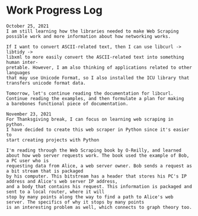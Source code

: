 # Work Progress Log

    October 25, 2021
    I am still learning how the libraries needed to make Web Scraping
    possible work and more information about how networking works.

    If I want to convert ASCII-related text, then I can use libcurl -> libtidy ->
    libxml to more easily convert the ASCII-related text into something human inter-
    pretable. However, I am also thinking of applications related to other languages
    that may use Unicode Format, so I also installed the ICU library that 
    transfers unicode format data.

    Tomorrow, let's continue reading the documentation for libcurl.
    Continue reading the examples, and then formulate a plan for making 
    a barebones functional piece of documentation.

    November 23, 2021
    For Thanksgiving break, I can focus on learning web scraping in python.
    I have decided to create this web scraper in Python since it's easier to 
    start creating projects with Python

    I'm reading through the Web Scraping book by O-Reilly, and learned
    about how web server requests work. The book used the example of Bob, a PC user who is
    requesting data from Alice, a web server owner. Bob sends a request as a bit stream that is packaged
    by his computer. This bitstream has a header that stores his PC's IP address and Alice's web server IP address,
    and a body that contains his request. This information is packaged and sent to a local router, where it will
    stop by many points along the way to find a path to Alice's web server. The specifics of why it stops by many points
    is an interesting problem as well, which connects to graph theory too.

